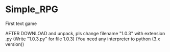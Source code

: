 # Simple_RPG
First text game

AFTER DOWNLOAD and unpack, pls change filename "1.0.3" with extension .py (Write "1.0.3.py" for file 1.0.3)
(You need any interpreter to python (3.x version))
